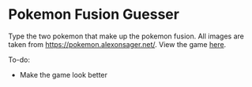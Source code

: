 # Pokemon Fusion Guesser

Type the two pokemon that make up the pokemon fusion. All images are taken from https://pokemon.alexonsager.net/. View the game [here](https://bnjmnzh.github.io/pokemonfusion-guesser/).

To-do: 
 - Make the game look better